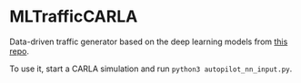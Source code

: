 # MLTrafficCARLA

Data-driven traffic generator based on the deep learning models from [this repo](https://github.com/PabloVD/TrafficTrainer).

To use it, start a CARLA simulation and run `python3 autopilot_nn_input.py`.
